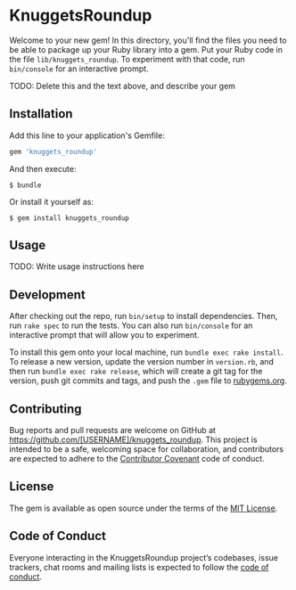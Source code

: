 # KnuggetsRoundup

Welcome to your new gem! In this directory, you'll find the files you need to be able to package up your Ruby library into a gem. Put your Ruby code in the file `lib/knuggets_roundup`. To experiment with that code, run `bin/console` for an interactive prompt.

TODO: Delete this and the text above, and describe your gem

## Installation

Add this line to your application's Gemfile:

```ruby
gem 'knuggets_roundup'
```

And then execute:

    $ bundle

Or install it yourself as:

    $ gem install knuggets_roundup

## Usage

TODO: Write usage instructions here

## Development

After checking out the repo, run `bin/setup` to install dependencies. Then, run `rake spec` to run the tests. You can also run `bin/console` for an interactive prompt that will allow you to experiment.

To install this gem onto your local machine, run `bundle exec rake install`. To release a new version, update the version number in `version.rb`, and then run `bundle exec rake release`, which will create a git tag for the version, push git commits and tags, and push the `.gem` file to [rubygems.org](https://rubygems.org).

## Contributing

Bug reports and pull requests are welcome on GitHub at https://github.com/[USERNAME]/knuggets_roundup. This project is intended to be a safe, welcoming space for collaboration, and contributors are expected to adhere to the [Contributor Covenant](http://contributor-covenant.org) code of conduct.

## License

The gem is available as open source under the terms of the [MIT License](https://opensource.org/licenses/MIT).

## Code of Conduct

Everyone interacting in the KnuggetsRoundup project’s codebases, issue trackers, chat rooms and mailing lists is expected to follow the [code of conduct](https://github.com/[USERNAME]/knuggets_roundup/blob/master/CODE_OF_CONDUCT.md).
